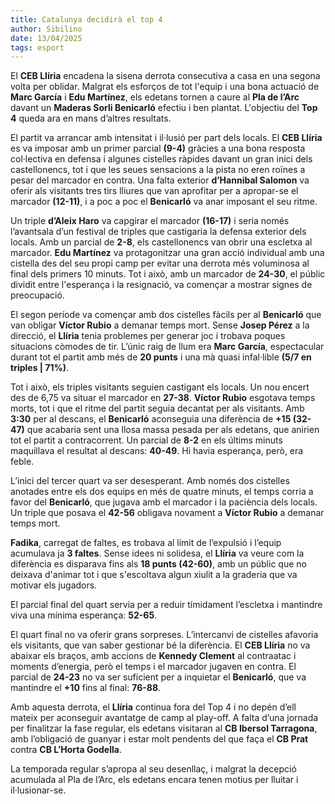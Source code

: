 ```yaml
---
title: Catalunya decidirà el top 4
author: Sibilino
date: 13/04/2025
tags: esport
---
```


El **CEB Llíria** encadena la sisena derrota consecutiva a casa en una segona volta per oblidar. Malgrat els esforços de tot l'equip i una bona actuació de **Marc García** i **Edu Martínez**, els edetans tornen a caure al **Pla de l’Arc** davant un **Maderas Sorli Benicarló** efectiu i ben plantat. L'objectiu del **Top 4** queda ara en mans d’altres resultats.

El partit va arrancar amb intensitat i il·lusió per part dels locals. El **CEB Llíria** es va imposar amb un primer parcial **(9-4)** gràcies a una bona resposta col·lectiva en defensa i algunes cistelles ràpides davant un gran inici dels castellonencs, tot i que les seues sensacions a la pista no eren roïnes a pesar del marcador en contra. Una falta exterior **d’Hannibal Salomon** va oferir als visitants tres tirs lliures que van aprofitar per a apropar-se el marcador **(12-11)**, i a poc a poc el **Benicarló** va anar imposant el seu ritme.

Un triple **d’Aleix Haro** va capgirar el marcador **(16-17)** i seria només l’avantsala d’un festival de triples que castigaria la defensa exterior dels locals. Amb un parcial de **2-8**, els castellonencs van obrir una escletxa al marcador. **Edu Martínez** va protagonitzar una gran acció individual amb una cistella des del seu propi camp per evitar una derrota més voluminosa al final dels primers 10 minuts. Tot i això, amb un marcador de **24-30**, el públic dividit entre l'esperança i la resignació, va començar a mostrar signes de preocupació.

El segon període va començar amb dos cistelles fàcils per al **Benicarló** que van obligar **Víctor Rubio** a demanar temps mort. Sense **Josep Pérez** a la direcció, el **Llíria** tenia problemes per generar joc i trobava poques situacions còmodes de tir. L’únic raig de llum era **Marc García**, espectacular durant tot el partit amb més de **20 punts** i una mà quasi infal·lible **(5/7 en triples | 71%)**.

Tot i això, els triples visitants seguien castigant els locals. Un nou encert des de 6,75 va situar el marcador en **27-38**. **Víctor Rubio** esgotava temps morts, tot i que el ritme del partit seguia decantat per als visitants. Amb **3:30** per al descans, el **Benicarló** aconseguia una diferència de **+15 (32-47)** que acabaria sent una llosa massa pesada per als edetans, que anirien tot el partit a contracorrent. Un parcial de **8-2** en els últims minuts maquillava el resultat al descans: **40-49**. Hi havia esperança, però, era feble.

L’inici del tercer quart va ser desesperant. Amb només dos cistelles anotades entre els dos equips en més de quatre minuts, el temps corria a favor del **Benicarló**, que jugava amb el marcador i la paciència dels locals. Un triple que posava el **42-56** obligava novament a **Víctor Rubio** a demanar temps mort.

**Fadika**, carregat de faltes, es trobava al límit de l’expulsió i l’equip acumulava ja **3 faltes**. Sense idees ni solidesa, el **Llíria** va veure com la diferència es disparava fins als **18 punts (42-60)**, amb un públic que no deixava d'animar tot i que s'escoltava algun xiulit a la graderia que va motivar els jugadors.

El parcial final del quart servia per a reduir tímidament l’escletxa i mantindre viva una mínima esperança: **52-65**.

El quart final no va oferir grans sorpreses. L’intercanvi de cistelles afavoria els visitants, que van saber gestionar bé la diferència. El **CEB Llíria** no va abaixar els braços, amb accions de **Kennedy Clement** al contraatac i moments d’energia, però el temps i el marcador jugaven en contra. El parcial de **24-23** no va ser suficient per a inquietar el **Benicarló**, que va mantindre el **+10** fins al final: **76-88**.

Amb aquesta derrota, el **Llíria** continua fora del Top 4 i no depén d’ell mateix per aconseguir avantatge de camp al play-off. A falta d’una jornada per finalitzar la fase regular, els edetans visitaran al **CB Ibersol Tarragona**, amb l’obligació de guanyar i estar molt pendents del que faça el **CB Prat** contra **CB L’Horta Godella**.

La temporada regular s’apropa al seu desenllaç, i malgrat la decepció acumulada al Pla de l’Arc, els edetans encara tenen motius per lluitar i il·lusionar-se.